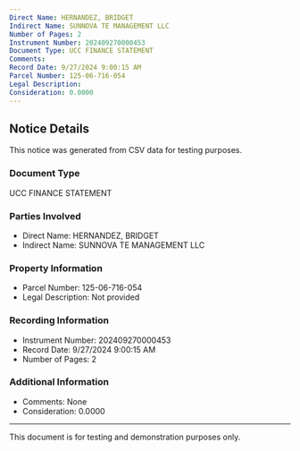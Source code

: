 ```yaml
---
Direct Name: HERNANDEZ, BRIDGET
Indirect Name: SUNNOVA TE MANAGEMENT LLC
Number of Pages: 2
Instrument Number: 202409270000453
Document Type: UCC FINANCE STATEMENT
Comments: 
Record Date: 9/27/2024 9:00:15 AM
Parcel Number: 125-06-716-054
Legal Description: 
Consideration: 0.0000
---
```


## Notice Details

This notice was generated from CSV data for testing purposes.

### Document Type
UCC FINANCE STATEMENT

### Parties Involved
- Direct Name: HERNANDEZ, BRIDGET
- Indirect Name: SUNNOVA TE MANAGEMENT LLC

### Property Information
- Parcel Number: 125-06-716-054
- Legal Description: Not provided

### Recording Information
- Instrument Number: 202409270000453
- Record Date: 9/27/2024 9:00:15 AM
- Number of Pages: 2

### Additional Information
- Comments: None
- Consideration: 0.0000

---

This document is for testing and demonstration purposes only.
